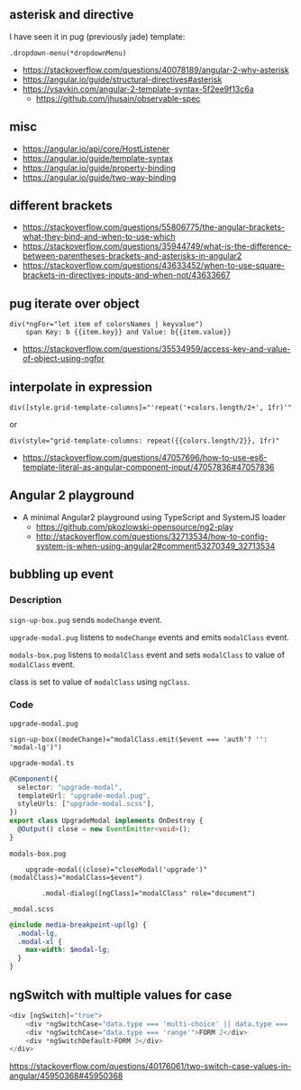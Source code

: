 ## asterisk and directive

I have seen it in pug (previously jade) template:

```pug
.dropdown-menu(*dropdownMenu)
```

- https://stackoverflow.com/questions/40078189/angular-2-why-asterisk
- https://angular.io/guide/structural-directives#asterisk
- https://vsavkin.com/angular-2-template-syntax-5f2ee9f13c6a
  - https://github.com/jhusain/observable-spec

## misc

- https://angular.io/api/core/HostListener
- https://angular.io/guide/template-syntax
- https://angular.io/guide/property-binding
- https://angular.io/guide/two-way-binding

## different brackets

- https://stackoverflow.com/questions/55806775/the-angular-brackets-what-they-bind-and-when-to-use-which
- https://stackoverflow.com/questions/35944749/what-is-the-difference-between-parentheses-brackets-and-asterisks-in-angular2
- https://stackoverflow.com/questions/43633452/when-to-use-square-brackets-in-directives-inputs-and-when-not/43633667

## pug iterate over object

```pug
div(*ngFor="let item of colorsNames | keyvalue")
	span Key: b {{item.key}} and Value: b{{item.value}}
```

- https://stackoverflow.com/questions/35534959/access-key-and-value-of-object-using-ngfor

## interpolate in expression

```pug
div([style.grid-template-columns]="'repeat('+colors.length/2+', 1fr)'"
```

or

```pug
div(style="grid-template-columns: repeat({{colors.length/2}}, 1fr)"
```

- https://stackoverflow.com/questions/47057696/how-to-use-es6-template-literal-as-angular-component-input/47057836#47057836

## Angular 2 playground

- A minimal Angular2 playground using TypeScript and SystemJS loader
  - https://github.com/pkozlowski-opensource/ng2-play
  - http://stackoverflow.com/questions/32713534/how-to-config-system-js-when-using-angular2#comment53270349_32713534

## bubbling up event

### Description

`sign-up-box.pug` sends `modeChange` event.

`upgrade-modal.pug` listens to `modeChange` events and emits `modalClass` event.

`modals-box.pug` listens to `modalClass` event and sets `modalClass` to value of `modalClass` event.

class is set to value of `modalClass` using `ngClass`.

### Code

`upgrade-modal.pug`

```pug
sign-up-box((modeChange)="modalClass.emit($event === 'auth'? '': 'modal-lg')")
```

`upgrade-modal.ts`

```typescript
@Component({
  selector: "upgrade-modal",
  templateUrl: "upgrade-modal.pug",
  styleUrls: ["upgrade-modal.scss"],
})
export class UpgradeModal implements OnDestroy {
  @Output() close = new EventEmitter<void>();
}
```

`modals-box.pug`

```pug
	upgrade-modal((close)="closeModal('upgrade')" (modalClass)="modalClass=$event")

		.modal-dialog([ngClass]="modalClass" role="document")
```

`_modal.scss`

```scss
@include media-breakpoint-up(lg) {
  .modal-lg,
  .modal-xl {
    max-width: $modal-lg;
  }
}
```

## ngSwitch with multiple values for case

```typescript
<div [ngSwitch]="true">
    <div *ngSwitchCase="data.type === 'multi-choice' || data.type === 'singe-choice'">FORM 1</div>
    <div *ngSwitchCase="data.type === 'range'">FORM 2</div>
    <div *ngSwitchDefault>FORM 3</div>
</div>
```

https://stackoverflow.com/questions/40176061/two-switch-case-values-in-angular/45950368#45950368
